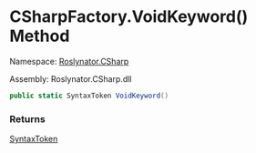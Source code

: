 # CSharpFactory\.VoidKeyword\(\) Method

Namespace: [Roslynator.CSharp](../../README.md)

Assembly: Roslynator\.CSharp\.dll

```csharp
public static SyntaxToken VoidKeyword()
```

### Returns

[SyntaxToken](https://docs.microsoft.com/en-us/dotnet/api/microsoft.codeanalysis.syntaxtoken)

